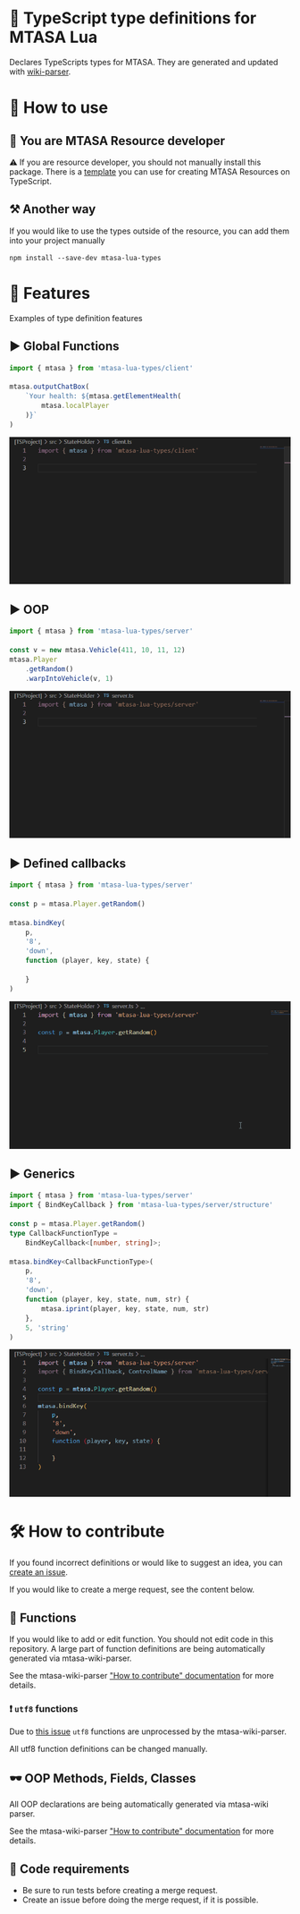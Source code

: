 # 🎩 TypeScript type definitions for MTASA Lua

Declares TypeScripts types for MTASA. They are generated and updated with
[wiki-parser](https://github.com/mtasa-typescript/mtasa-wiki-parser).

# 🎈 How to use

## 💎 You are MTASA Resource developer

⚠ If you are resource developer, you should not manually install this package.
There is a [template](https://github.com/mtasa-typescript/resource-boilerplate)
you can use for creating MTASA Resources on TypeScript.

## ⚒ Another way

If you would like to use the types outside of the resource,
you can add them into your project manually

```shell
npm install --save-dev mtasa-lua-types
```

# 🌟 Features

Examples of type definition features

## ▶ Global Functions

```ts
import { mtasa } from 'mtasa-lua-types/client'

mtasa.outputChatBox(
    `Your health: ${mtasa.getElementHealth(
        mtasa.localPlayer
    )}`
)
```

![](.docs/global_functions.gif)

## ▶ OOP

```ts
import { mtasa } from 'mtasa-lua-types/server'

const v = new mtasa.Vehicle(411, 10, 11, 12)
mtasa.Player
    .getRandom()
    .warpIntoVehicle(v, 1)
```

![](.docs/oop.gif)

## ▶ Defined callbacks

```ts
import { mtasa } from 'mtasa-lua-types/server'

const p = mtasa.Player.getRandom()

mtasa.bindKey(
    p,
    '8',
    'down',
    function (player, key, state) {

    }
)
```

![](.docs/callback.gif)

## ▶ Generics

```ts
import { mtasa } from 'mtasa-lua-types/server'
import { BindKeyCallback } from 'mtasa-lua-types/server/structure'

const p = mtasa.Player.getRandom()
type CallbackFunctionType =
    BindKeyCallback<[number, string]>;

mtasa.bindKey<CallbackFunctionType>(
    p,
    '8',
    'down',
    function (player, key, state, num, str) {
        mtasa.iprint(player, key, state, num, str)
    },
    5, 'string'
)
```

![](.docs/generic.gif)

# 🛠 How to contribute

If you found incorrect definitions or would like to suggest an idea, you can
[create an issue](https://github.com/mtasa-typescript/mtasa-lua-types/issues).

If you would like to create a merge request, see the content below.

## 🎇 Functions

If you would like to add or edit function. You should not edit code in this repository.
A large part of function definitions are being automatically generated via mtasa-wiki-parser.

See the mtasa-wiki-parser ["How to contribute" documentation](https://github.com/mtasa-typescript/mtasa-wiki-parser/tree/develop#-how-to-contribute)
for more details.

### ❗ `utf8` functions

Due to [this issue](https://github.com/mtasa-typescript/mtasa-wiki-parser/issues/31) `utf8`
functions are unprocessed by the mtasa-wiki-parser.

All utf8 function definitions can be changed manually.

## 🕶 OOP Methods, Fields, Classes

All OOP declarations are being automatically generated via mtasa-wiki parser.

See the mtasa-wiki-parser ["How to contribute" documentation](https://github.com/mtasa-typescript/mtasa-wiki-parser#connect-dump-repository)
for more details.

## 🔁 Code requirements

- Be sure to run tests before creating a merge request.
- Create an issue before doing the merge request, if it is possible.


